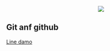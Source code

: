 <p align="center"> <img src="https://git-scm.com/images/logos/downloads/Git-Logo-2Color.png"/> </p>

## Git anf github

[Line damo](https://coder-rakibul.github.io/Hablu-Programar/)
